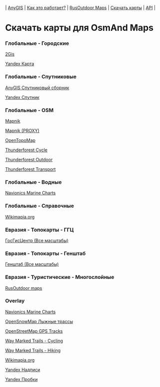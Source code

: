 | [AnyGIS][01] | [Как это работает?][02] | [RusOutdoor Maps][03] | [Скачать карты][04] | [API][05] |


[01]: https://nnngrach.github.io/AnyGIS_maps/index
[02]: https://nnngrach.github.io/AnyGIS_maps/Web/Html/Description_ru
[03]: https://nnngrach.github.io/AnyGIS_maps/Web/Html/RusOutdoor_ru
[04]: https://nnngrach.github.io/AnyGIS_maps/Web/Html/DownloadPage_ru
[05]: https://nnngrach.github.io/AnyGIS_maps/Web/Html/Api_ru
# Скачать карты для OsmAnd Maps


### Глобальные - Городские
[2Gis](https://raw.githubusercontent.com/nnngrach/AnyGIS_maps/master/Osmand_online_maps/Maps_full_ru/Global-City-2gis.sqlitedb "Скачать эту карту")

[Yandex Карта](https://raw.githubusercontent.com/nnngrach/AnyGIS_maps/master/Osmand_online_maps/Maps_full_ru/Global-City-Yandex_map.sqlitedb "Скачать эту карту")



### Глобальные - Спутниковые
[AnyGIS Спутниковый сборник](https://raw.githubusercontent.com/nnngrach/AnyGIS_maps/master/Osmand_online_maps/Maps_full_ru/Global-Satellites-All.sqlitedb "Скачать эту карту")

[Yandex Спутник](https://raw.githubusercontent.com/nnngrach/AnyGIS_maps/master/Osmand_online_maps/Maps_full_ru/Global-Satellites-Yandex.sqlitedb "Скачать эту карту")



### Глобальные - OSM
[Mapnik](https://raw.githubusercontent.com/nnngrach/AnyGIS_maps/master/Osmand_online_maps/Maps_full_ru/Global-OSM-Mapnik.sqlitedb "Скачать эту карту")

[Mapnik (PROXY)](https://raw.githubusercontent.com/nnngrach/AnyGIS_maps/master/Osmand_online_maps/Maps_full_ru/Global-OSM-Mapnik_Proxy.sqlitedb "Скачать эту карту")

[OpenTopoMap](https://raw.githubusercontent.com/nnngrach/AnyGIS_maps/master/Osmand_online_maps/Maps_full_ru/Global-OSM-OpenTopoMap.sqlitedb "Скачать эту карту")

[Thunderforest Cycle](https://raw.githubusercontent.com/nnngrach/AnyGIS_maps/master/Osmand_online_maps/Maps_full_ru/Global-OSM-Thunderforest_Cycle.sqlitedb "Скачать эту карту")

[Thunderforest Outdoor](https://raw.githubusercontent.com/nnngrach/AnyGIS_maps/master/Osmand_online_maps/Maps_full_ru/Global-OSM-Thunderforest_Outdoor.sqlitedb "Скачать эту карту")

[Thunderforest Transport](https://raw.githubusercontent.com/nnngrach/AnyGIS_maps/master/Osmand_online_maps/Maps_full_ru/Global-OSM-Thunderforest_Transport.sqlitedb "Скачать эту карту")



### Глобальные - Водные
[Navionics Marine Charts](https://raw.githubusercontent.com/nnngrach/AnyGIS_maps/master/Osmand_online_maps/Maps_full_ru/Global-Water-Navionics_Marine_Charts.sqlitedb "Скачать эту карту")



### Глобальные - Справочные
[Wikimapia.org](https://raw.githubusercontent.com/nnngrach/AnyGIS_maps/master/Osmand_online_maps/Maps_full_ru/Global-Wikimapia.sqlitedb "Скачать эту карту")



### Евразия - Топокарты - ГГЦ
[ГосГисЦентр (Все масштабы)](https://raw.githubusercontent.com/nnngrach/AnyGIS_maps/master/Osmand_online_maps/Maps_full_ru/Eurasia-Topo-GGC-All.sqlitedb "Скачать эту карту")



### Евразия - Топокарты - Генштаб
[Генштаб (Все масштабы)](https://raw.githubusercontent.com/nnngrach/AnyGIS_maps/master/Osmand_online_maps/Maps_full_ru/Eurasia-Topo-Genshtab-All.sqlitedb "Скачать эту карту")



### Евразия - Туристические - Многослойные
[RusOutdoor maps](https://raw.githubusercontent.com/nnngrach/AnyGIS_maps/master/Osmand_online_maps/Maps_full_ru/Eurasia-Hiking-Multylayer-RusOutdoorMaps.sqlitedb "Скачать эту карту")



### Overlay
[Navionics Marine Charts](https://raw.githubusercontent.com/nnngrach/AnyGIS_maps/master/Osmand_online_maps/Maps_full_ru/Overlay-Navionics_Marine_Charts.sqlitedb "Скачать эту карту")

[OpenSnowMap Лыжные трассы](https://raw.githubusercontent.com/nnngrach/AnyGIS_maps/master/Osmand_online_maps/Maps_full_ru/Overlay-OpenSnowMap_pistes.sqlitedb "Скачать эту карту")

[OpenStreetMap GPS Tracks](https://raw.githubusercontent.com/nnngrach/AnyGIS_maps/master/Osmand_online_maps/Maps_full_ru/Overlay-OpenSreetMaps_Tracks.sqlitedb "Скачать эту карту")

[Way Marked Trails - Cycling](https://raw.githubusercontent.com/nnngrach/AnyGIS_maps/master/Osmand_online_maps/Maps_full_ru/Overlay-WayMarkedTrails_Cycling.sqlitedb "Скачать эту карту")

[Way Marked Trails - Hiking](https://raw.githubusercontent.com/nnngrach/AnyGIS_maps/master/Osmand_online_maps/Maps_full_ru/Overlay-WayMarkedTrails_Hiking.sqlitedb "Скачать эту карту")

[Wikimapia.org](https://raw.githubusercontent.com/nnngrach/AnyGIS_maps/master/Osmand_online_maps/Maps_full_ru/Overlay-Wikimapia.sqlitedb "Скачать эту карту")

[Yandex Надписи](https://raw.githubusercontent.com/nnngrach/AnyGIS_maps/master/Osmand_online_maps/Maps_full_ru/Overlay-Yandex_labels.sqlitedb "Скачать эту карту")

[Yandex Пробки](https://raw.githubusercontent.com/nnngrach/AnyGIS_maps/master/Osmand_online_maps/Maps_full_ru/Overlay-Yandex_traffic.sqlitedb "Скачать эту карту")

